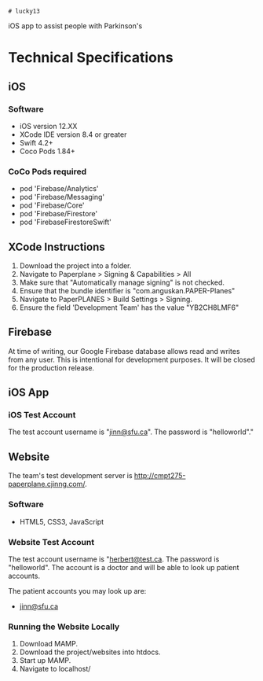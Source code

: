 	# lucky13
iOS app to assist people with Parkinson's


# Technical Specifications
## iOS
### Software

- iOS version 12.XX
- XCode IDE version 8.4 or greater
- Swift 4.2+
- Coco Pods 1.84+

### CoCo Pods required

- pod 'Firebase/Analytics'
- pod 'Firebase/Messaging'
- pod 'Firebase/Core'
- pod 'Firebase/Firestore'
- pod 'FirebaseFirestoreSwift'

## XCode Instructions
1. Download the project into a folder.
2. Navigate to Paperplane > Signing & Capabilities > All
3. Make sure that "Automatically manage signing" is not checked.
4. Ensure that the bundle identifier is "com.anguskan.PAPER-Planes"
5. Navigate to PaperPLANES > Build Settings > Signing.
6. Ensure the field 'Development Team' has the value "YB2CH8LMF6"

## Firebase
At time of writing, our Google Firebase database allows read and writes from any user. This is intentional for development purposes. It will be closed for the production release.

## iOS App
### iOS Test Account
The test account username is "jinn@sfu.ca". The password is "helloworld"."

## Website

The team's test development server is http://cmpt275-paperplane.cjinng.com/.

### Software
- HTML5, CSS3, JavaScript

###  Website Test Account

The test account username is "herbert@test.ca. The password is "helloworld". The account is a doctor and will be able to look up patient accounts.

The patient accounts you may look up are:
- jinn@sfu.ca



### Running the Website Locally
1. Download MAMP.
2. Download the project/websites into htdocs.
3. Start up MAMP.
4. Navigate to localhost/<project-directory-inside-htdocs>
